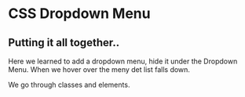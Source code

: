 # CSS Dropdown Menu

## Putting it all together..
Here we learned to add a dropdown menu, hide it under the Dropdown Menu.
When we hover over the meny det list falls down. 

We go through classes and elements.